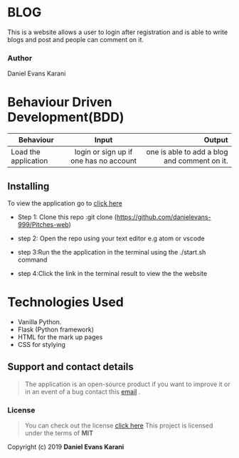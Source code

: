 

 # BLOG
This is a website allows a user to login after registration and is able to write blogs and post and people can comment on it.

### Author

 Daniel Evans Karani

 # Behaviour Driven Development(BDD)

 | Behaviour                  | Input                  | Output                                             |
| ------------------------    |:----------------------:| --------------------------------------------------:|
| Load the application        | login or sign up if one has no account    | one is able to add a blog and comment on it.|


## Installing 

To view the application go to [click here]( https://dantepitchs.herokuapp.com/ )

- Step 1: Clone this repo :git clone (https://github.com/danielevans-999/Pitches-web)

- step 2: Open the repo using your text editor e.g atom or vscode

- step 3:Run the the application in  the terminal using the ./start.sh command

- step 4:Click the link in the terminal result to view the the website

# Technologies Used

- Vanilla Python.
- Flask (Python framework)
- HTML for the mark up pages
- CSS for stylying

## Support and contact details
>The application is an open-source product if you  want to improve it or in an event of a bug  contact this
> [email](danielevans.karani@gmail.com) .
### License
>You can check out the license [click here](https://choosealicense.com/licenses/mit/)
This project is licensed under the terms of **MIT**

Copyright (c) 2019 **Daniel Evans Karani**